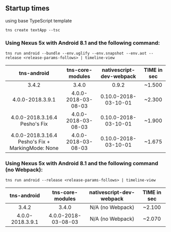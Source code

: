 
## Startup times

using base TypeScript template
```
tns create textApp --tsc
```

### Using Nexus 5x with Android 8.1 and the following command:
```
tns run android --bundle --env.uglify --env.snapshot --env.aot --release <release-params-follows> | timeline-view
```

| tns-android      | tns-core-modules   | nativescript-dev-webpack  | TIME  in sec  |
| :---------------:|:------------------:|:-------------------------:|:-------------:|
| 3.4.2            | 3.4.0              | 0.9.2                     | ~1.500        |
| 4.0.0-2018.3.9.1 | 4.0.0-2018-03-08-03| 0.10.0-2018-03-10-01      | ~2.300        |
| 4.0.0-2018.3.16.4  Pesho's Fix | 4.0.0-2018-03-08-03| 0.10.0-2018-03-10-01      | ~1.900      |
| 4.0.0-2018.3.16.4  Pesho's Fix + MarkingMode: None | 4.0.0-2018-03-08-03| 0.10.0-2018-03-10-01      | ~1.675   |

### Using Nexus 5x with Android 8.1 and the following command (no Webpack):
```
tns run android --release <release-params-follows> | timeline-view
```
| tns-android      | tns-core-modules   | nativescript-dev-webpack  | TIME  in sec  |
| :---------------:|:------------------:|:-------------------------:|:-------------:|
| 3.4.2            | 3.4.0              | N/A (no Webpack)          | ~2.100        |
| 4.0.0-2018.3.9.1 | 4.0.0-2018-03-08-03| N/A (no Webpack)          | ~2.070        |
